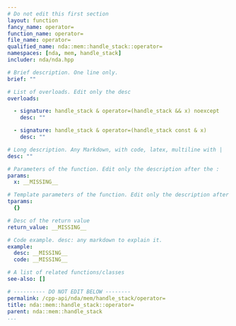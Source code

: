 ```yaml
---
# Do not edit this first section
layout: function
fancy_name: operator=
function_name: operator=
file_name: operator=
qualified_name: nda::mem::handle_stack::operator=
namespaces: [nda, mem, handle_stack]
includer: nda/nda.hpp

# Brief description. One line only.
brief: ""

# List of overloads. Edit only the desc
overloads:

  - signature: handle_stack & operator=(handle_stack && x) noexcept
    desc: ""

  - signature: handle_stack & operator=(handle_stack const & x)
    desc: ""

# Long description. Any Markdown, with code, latex, multiline with |
desc: ""

# Parameters of the function. Edit only the description after the :
params:
  x: __MISSING__

# Template parameters of the function. Edit only the description after the :
tparams:
  {}

# Desc of the return value
return_value: __MISSING__

# Code example. desc: any markdown to explain it.
example:
  desc: __MISSING__
  code: __MISSING__

# A list of related functions/classes
see-also: []

# ---------- DO NOT EDIT BELOW --------
permalink: /cpp-api/nda/mem/handle_stack/operator=
title: nda::mem::handle_stack::operator=
parent: nda::mem::handle_stack
...
```



